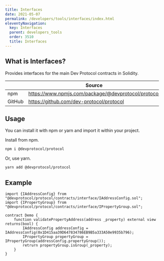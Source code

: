 ```yaml
---
title: Interfaces
date: 2021-05-07
permalink: /developers/tools/interfaces/index.html
eleventyNavigation:
  key: Interfaces
  parent: developers_tools
  order: 3510
  title: Interfaces
---
```


## What is Interfaces?

Provides interfaces for the main Dev Protocol contracts in Solidity.

|        | Source                                              |
| ------ | --------------------------------------------------- |
| npm    | https://www.npmjs.com/package/@devprotocol/protocol |
| GitHub | https://github.com/dev-protocol/protocol            |

## Usage

You can install it with npm or yarn and import it within your project.

Install from npm.

```bash
npm i @devprotocol/protocol
```

Or, use yarn.

```bash
yarn add @devprotocol/protocol
```

## Example

```solidity
import {IAddressConfig} from "@devprotocol/protocol/contracts/interface/IAddressConfig.sol";
import {IPropertyGroup} from "@devprotocol/protocol/contracts/interface/IPropertyGroup.sol";

contract Demo {
	function validatePropertyAddress(address _property) external view returns(bool) {
		IAddressConfig addressConfig = IAddressConfig(0x1D415aa39D647834786EB9B5a333A50e9935b796);
		IPropertyGroup propertyGroup = IPropertyGroup(addressConfig.propertyGroup());
		retrurn propertyGroup.isGroup(_property);
	}
}
```
